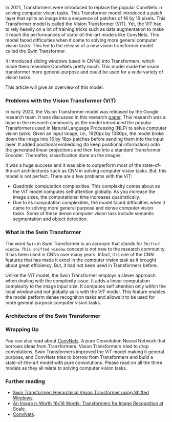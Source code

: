 In 2021, Transformers were introduced to replace the popular ConvNets in solving computer vision tasks. This Transformer model introduced a patch layer that splits an image into a sequence of patches of 16 by 16 pixels. This Transformer model is called the Vision Transformer (ViT). Yet, the ViT had to rely heavily on a lot of training tricks such as data augmentation to make it reach the performances of state-of-the-art models like ConvNets. This model faced difficulties when it came to solving more general computer vision tasks. This led to the release of a new vision transformer model called the Swin Transformer.

It introduced sliding windows (used in CNNs) into Transformers, which made them resemble ConvNets pretty much. This model made the vision transformer more general-purpose and could be used for a wide variety of vision tasks.

This article will give an overview of this model.

### Problems with the Vision Transformer (ViT)
In early 2020, the Vision Transformer model was released by the Google research team. It was discussed in this research [paper](https://arxiv.org/abs/2010.11929). This research was a hype in the research community as the model introduced the popular Transformers used in Natural Language Processing (NLP) to solve computer vision tasks. Given an input image, i.e., 1920px by 1080px, the model broke down the image into 16 by 16px patches before sending them into the input layer. It added positional embedding (to keep positional information) onto the generated linear projections and then fed into a standard Transformer Encoder. Thereafter, classification done on the images.

It was a huge success and it was able to outperform most of the state-of-the-art architectures such as CNN in solving computer vision tasks. But, this model is not perfect. There are a few problems with the ViT:

- Quadratic computation complexities. This complexity comes about as the ViT model computes self attention globally. As you increase the image sizes, the computational time increases quadratically. 
- Due to its computation complexities, the model faced difficulties when it came to solving more general purpose and dense computer vision tasks. Some of these dense computer vision task include semantic segmentation and object detection.

### What is the Swin Transformer
The word `Swin` in Swin Transformer is an acronym that stands for `Shifted window`. `This shifted window` concept is not new to the research community. It has been used in CNNs over many years. Infact, it is one of the CNN features that has made it excel in the computer vision task as it brought about great efficiency. But, it had not been used in Transformers before. 

Unlike the ViT model, the Swin Transformer employs a clever approach when dealing with the complexity issue. It adds a linear computation complexity to the image input size. It computes self attention only within the local window and not globally as is with the ViT model. This feature enables the model perform dense recognition tasks and allows it to be used for more general purpose computer vision tasks. 

### Architecture of the Swin Transformer

### Wrapping Up
You can also read about [ConvNets](/engineering-education/an-overview-of-convnext/). A pure Convolution Neural Network that borrows ideas from Transformers. Vision Transformers tried to drop convolutions, Swin Transformers improved the ViT model making it general purpose, and ConvNets tries to borrow from Transformers and build a state-of-the-art model with pure convolutions. Please read on all the three models as they all relate to solving computer vision tasks. 

### Further reading
- [Swin Transformer: Hierarchical Vision Transformer using Shifted Windows](https://arxiv.org/abs/2103.14030).
- [An Image is Worth 16x16 Words: Transformers for Image Recognition at Scale](https://arxiv.org/abs/2010.11929).
- [ConvNets](/engineering-education/an-overview-of-convnext/).
